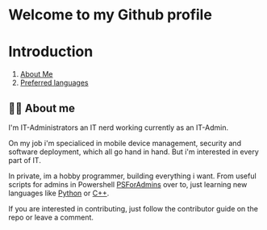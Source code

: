 # Welcome to my Github profile

# Introduction
1. [About Me](#about-me)
2. [Preferred languages](#preferred-languages)

## :man_technologist: About me

I'm IT-Administrators an IT nerd working currently as an IT-Admin.

On my job i'm specialiced in mobile device management, security and software deployment, which all go hand in hand. But i'm interested in every part of IT. 

In private, im a hobby programmer, building everything i want. From useful scripts for admins in Powershell [PSForAdmins](https://github.com/IT-Administrators/PSForAdmins) over to, just learning new languages like [Python](https://github.com/IT-Administrators/pycutroh) or [C++](https://github.com/IT-Administrators/cutpproh). 

If you are interested in contributing, just follow the contributor guide on the repo or leave a comment.